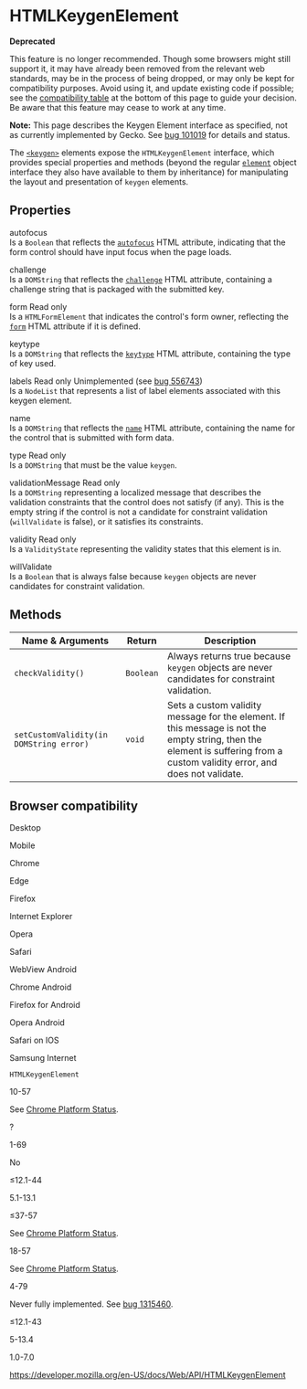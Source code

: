 # HTMLKeygenElement

**Deprecated**

This feature is no longer recommended. Though some browsers might still support it, it may have already been removed from the relevant web standards, may be in the process of being dropped, or may only be kept for compatibility purposes. Avoid using it, and update existing code if possible; see the [compatibility table](#browser_compatibility) at the bottom of this page to guide your decision. Be aware that this feature may cease to work at any time.

**Note:** This page describes the Keygen Element interface as specified, not as currently implemented by Gecko. See [bug 101019](https://bugzilla.mozilla.org/show_bug.cgi?id=101019) for details and status.

The [`<keygen>`](https://developer.mozilla.org/en-US/docs/Web/HTML/Element/keygen) elements expose the `HTMLKeygenElement` interface, which provides special properties and methods (beyond the regular [`element`](element) object interface they also have available to them by inheritance) for manipulating the layout and presentation of `keygen` elements.

## Properties

autofocus  
Is a `Boolean` that reflects the [`autofocus`](https://developer.mozilla.org/en-US/docs/Web/HTML/Element/keygen#attr-autofocus) HTML attribute, indicating that the form control should have input focus when the page loads.

challenge  
Is a `DOMString` that reflects the [`challenge`](https://developer.mozilla.org/en-US/docs/Web/HTML/Element/keygen#attr-challenge) HTML attribute, containing a challenge string that is packaged with the submitted key.

form <span class="badge inline readonly">Read only </span>  
Is a `HTMLFormElement` that indicates the control's form owner, reflecting the [`form`](https://developer.mozilla.org/en-US/docs/Web/HTML/Element/keygen#attr-form) HTML attribute if it is defined.

keytype  
Is a `DOMString` that reflects the [`keytype`](https://developer.mozilla.org/en-US/docs/Web/HTML/Element/keygen#attr-keytype) HTML attribute, containing the type of key used.

labels <span class="badge inline readonly">Read only </span> <span class="notecard inline warning">Unimplemented (see [bug 556743](https://bugzilla.mozilla.org/show_bug.cgi?id=556743))</span>  
Is a `NodeList` that represents a list of label elements associated with this keygen element.

name  
Is a `DOMString` that reflects the [`name`](https://developer.mozilla.org/en-US/docs/Web/HTML/Element/keygen#attr-name) HTML attribute, containing the name for the control that is submitted with form data.

type <span class="badge inline readonly">Read only </span>  
Is a `DOMString` that must be the value `keygen`.

validationMessage <span class="badge inline readonly">Read only </span>  
Is a `DOMString` representing a localized message that describes the validation constraints that the control does not satisfy (if any). This is the empty string if the control is not a candidate for constraint validation (`willValidate` is false), or it satisfies its constraints.

validity <span class="badge inline readonly">Read only </span>  
Is a `ValidityState` representing the validity states that this element is in.

willValidate  
Is a `Boolean` that is always false because `keygen` objects are never candidates for constraint validation.

## Methods

<table><thead><tr class="header"><th>Name &amp; Arguments</th><th>Return</th><th>Description</th></tr></thead><tbody><tr class="odd"><td><code>checkValidity()</code></td><td><code>Boolean</code></td><td>Always returns true because <code>keygen</code> objects are never candidates for constraint validation.</td></tr><tr class="even"><td><code>setCustomValidity(in DOMString error)</code></td><td><code>void</code></td><td>Sets a custom validity message for the element. If this message is not the empty string, then the element is suffering from a custom validity error, and does not validate.</td></tr></tbody></table>

## Browser compatibility

Desktop

Mobile

Chrome

Edge

Firefox

Internet Explorer

Opera

Safari

WebView Android

Chrome Android

Firefox for Android

Opera Android

Safari on IOS

Samsung Internet

`HTMLKeygenElement`

10-57

See [Chrome Platform Status](https://www.chromestatus.com/features/5716060992962560).

?

1-69

No

≤12.1-44

5.1-13.1

≤37-57

See [Chrome Platform Status](https://www.chromestatus.com/features/5716060992962560).

18-57

See [Chrome Platform Status](https://www.chromestatus.com/features/5716060992962560).

4-79

Never fully implemented. See [bug 1315460](https://bugzil.la/1315460).

≤12.1-43

5-13.4

1.0-7.0

<a href="https://developer.mozilla.org/en-US/docs/Web/API/HTMLKeygenElement" class="_attribution-link">https://developer.mozilla.org/en-US/docs/Web/API/HTMLKeygenElement</a>
